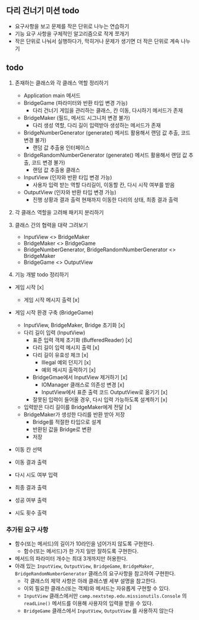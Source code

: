 ## 다리 건너기 미션 todo
- 요구사항을 보고 문제를 작은 단위로 나누는 연습하기
- 기능 요구 사항을 구체적인 알고리즘으로 작게 쪼개기
- 작은 단위로 나눠서 실행하다가, 막히거나 문제가 생기면 더 작은 단위로 계속 나누기

## todo

1. 존재하는 클래스와 각 클래스 역할 정리하기
    - Application main 메서드 
    - BridgeGame  (파라미터와 반환 타입 변경 가능) 
      - 다리 건너기 게임을 관리하는 클래스, 칸 이동, 다시하기 메서드가 존재
    - BridgeMaker (필드, 메서드 시그니처 변경 불가) 
      - 다리 생성 역할, 다리 길이 입력받아 생성하는 메서드가 존재
    - BridgeNumberGenerator (generate() 메서드 활용해서 랜덤 값 추출, 코드 변경 불가) 
      - 랜덤 값 추출용 인터페이스
    - BridgeRandomNumberGenerator (generate() 메서드 활용해서 랜덤 값 추출, 코드 변경 불가) 
      - 랜덤 값 추출용 클래스
    - InputView (인자와 반환 타입 변경 가능) 
      - 사용자 입력 받는 역할 다리길이, 이동할 칸, 다시 시작 여부를 받음
    - OutputView (인자와 반환 타입 변경 가능) 
      - 진행 상황과 결과 출력 현재까지 이동한 다리의 상태, 최종 결과 출력


2. 각 클래스 역할을 고려해 패키지 분리하기
3. 클래스 간의 협력을 대략 그려보기
    - InputView <> BridgeMaker
    - BridgeMaker <> BridgeGame
    - BridgeNumberGenerator, BridgeRandomNumberGenerator <> BridgeMaker
    - BridgeGame <> OutputView

4. 기능 개발 todo 정리하기

- 게임 시작 [x]
  - 게임 시작 메시지 출력 [x]
- 게임 시작 환경 구축 (BridgeGame)
  - InputView, BridgeMaker, Bridge 초기화 [x]
  - 다리 길이 입력 (InputView) 
    - 표준 입력 객체 초기화 (BufferedReader) [x] 
    - 다리 길이 입력 메시지 출력 [x]
    - 다리 길이 유효성 체크 [x]
      - Illegal 예외 던지기 [x]
      - 예외 메시지 출력하기 [x]
    - BridgeGmae에서 InputView 제거하기 [x]
      - IOManager 클래스로 의존성 변경 [x]
      - InputView에서 표준 출력 코드 OutputView로 옮기기 [x]
    - 잘못된 입력이 들어올 경우, 다시 입력 가능하도록 설계하기 [x]
  - 입력받은 다리 길이를 BridgeMaker에게 전달 [x]
  - BridgeMaker가 생성한 다리를 반환 받아 저장  
    - Bridge를 적절한 타입으로 설계
    - 반환된 값을 Bridge로 변환
    - 저장


- 이동 칸 선택
- 이동 결과 출력
- 다시 시도 여부 입력
- 최종 결과 출력
- 성공 여부 출력
- 시도 횟수 출력

### 추가된 요구 사항

- 함수(또는 메서드)의 길이가 10라인을 넘어가지 않도록 구현한다.
    - 함수(또는 메서드)가 한 가지 일만 잘하도록 구현한다.
- 메서드의 파라미터 개수는 최대 3개까지만 허용한다.
- 아래 있는 `InputView`, `OutputView`, `BridgeGame`, `BridgeMaker`, `BridgeRandomNumberGenerator` 클래스의 요구사항을 참고하여 구현한다.
    - 각 클래스의 제약 사항은 아래 클래스별 세부 설명을 참고한다.
    - 이외 필요한 클래스(또는 객체)와 메서드는 자유롭게 구현할 수 있다.
    - `InputView` 클래스에서만 `camp.nextstep.edu.missionutils.Console` 의 `readLine()` 메서드를 이용해 사용자의 입력을 받을 수 있다.
    - `BridgeGame` 클래스에서 `InputView`, `OutputView` 를 사용하지 않는다
